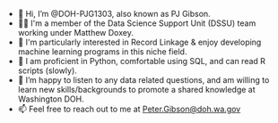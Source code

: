 - 👋 Hi, I’m @DOH-PJG1303, also known as PJ Gibson.
- 👨‍💻 I'm a member of the Data Science Support Unit (DSSU) team working under Matthew Doxey.
- 👀 I'm particularly interested in Record Linkage & enjoy developing machine learning programs in this niche field.
- 🐍 I am proficient in Python, comfortable using SQL, and can read R scripts (slowly).
- 💞️ I’m happy to listen to any data related questions, and am willing to learn new skills/backgrounds to promote a shared knowledge at Washington DOH.
- 📫 Feel free to reach out to me at Peter.Gibson@doh.wa.gov

<!---
DOH-PJG1303/DOH-PJG1303 is a ✨ special ✨ repository because its `README.md` (this file) appears on your GitHub profile.
You can click the Preview link to take a look at your changes.
--->
